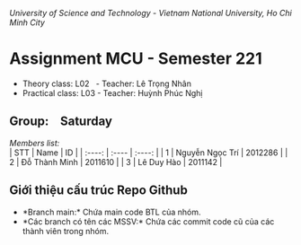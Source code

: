 *University of Science and Technology - Vietnam National University, Ho Chi Minh City*
# Assignment MCU - Semester 221
<ul>
<li>Theory class: L02 &nbsp; - Teacher: Lê Trọng Nhân</li>
<li>Practical class: L03 - Teacher: Huỳnh Phúc Nghị</li>
</ul>


## Group: &ensp; Saturday 
*Members list:* <br>
| STT | Name | ID |
| :----: | :---- | :----: |
| 1 | Nguyễn Ngọc Trí | 2012286 |
| 2 | Đỗ Thành Minh | 2011610 |
| 3 | Lê Duy Hào  | 2011142 |

## Giới thiệu cấu trúc Repo Github
<ul>
<li>*Branch main:* Chứa main code BTL của nhóm. </li>
<li>*Các branch có tên các MSSV:* Chứa các commit code cũ của các thành viên trong nhóm.</li>
</ul>
